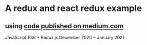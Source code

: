 # A redux and react redux example  
## using [code published on medium.com](https://medium.com/javascript-in-plain-english/the-only-introduction-to-redux-and-react-redux-youll-ever-need-8ce5da9e53c6)  
JavaScript ES6 + Redux.js
December 2020 ~ January 2021


